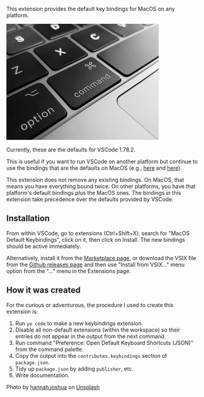 This extension provides the default key bindings for MacOS
on any platform.

![mac keyboard](./assets/keyboard.jpg)

Currently, these are the defaults for VSCode 1.78.2.

This is useful if you want to run VSCode on another platform
but continue to use the bindings that are the defaults on
MacOS (e.g.,
[here](https://stackoverflow.com/questions/52726849/how-to-transfer-vscode-key-mapping-on-macos-to-ubuntu)
and
[here](https://stackoverflow.com/questions/45840945/vscode-importing-keyboard-shortcuts)).

This extension does not remove any existing bindings.  On
MacOS, that means you have everything bound twice.  On
other platforms, you have that platform's default bindings
plus the MacOS ones.  The bindings in this extension take
precedence over the defaults provided by VSCode.

<!-- copied from vscode-default-keys-windows, commented by Mike ; I should add similar screenshots
Example screenshot running on Linux:

![Screenshot of bindings](bindings-screenshot.png)

-->

## Installation

From within VSCode, go to extensions (Ctrl+Shift+X),
search for "MacOS Default Keybindings", click on it, then
click on Install.  The new bindings should be active immediately.

Alternatively, install it from the
[Marketplace page](https://marketplace.visualstudio.com/items?itemName=cunneen.default-keys-macos),
or download the VSIX file from the
[Github releases page](https://github.com/cunneen/vscode-default-keys-macos/releases)
and then use "Install from VSIX..." menu option from the "..." menu in
the Extensions page.

## How it was created

For the curious or adventurous, the procedure I used to create this
extension is:

1. Run `yo code` to make a new keybindings extension.
2. Disable all non-default extensions (within the workspace) so their
   entries do not appear in the output from the next command.
3. Run command "Preference: Open Default Keyboard Shortcuts (JSON)"
   from the command palette.
4. Copy the output into the `contributes.keybindings` section
   of `package.json`.
5. Tidy up `package.json` by adding `publisher`, etc.
6. Write documentation.

Photo by <a href="https://unsplash.com/fr/@hannahjoshua?utm_source=unsplash&utm_medium=referral&utm_content=creditCopyText">hannah joshua</a> on <a href="https://unsplash.com/photos/46T6nVjRc2w?utm_source=unsplash&utm_medium=referral&utm_content=creditCopyText">Unsplash</a>
